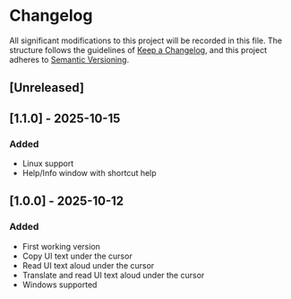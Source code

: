 # Changelog

All significant modifications to this project will be recorded in this file. The structure follows the guidelines of [Keep a Changelog](https://keepachangelog.com/en/1.1.0/), and this project adheres to [Semantic Versioning](https://semver.org/spec/v2.0.0.html).

## [Unreleased]

## [1.1.0] - 2025-10-15

### Added

- Linux support
- Help/Info window with shortcut help

## [1.0.0] - 2025-10-12

### Added

- First working version
- Copy UI text under the cursor
- Read UI text aloud under the cursor
- Translate and read UI text aloud under the cursor
- Windows supported
